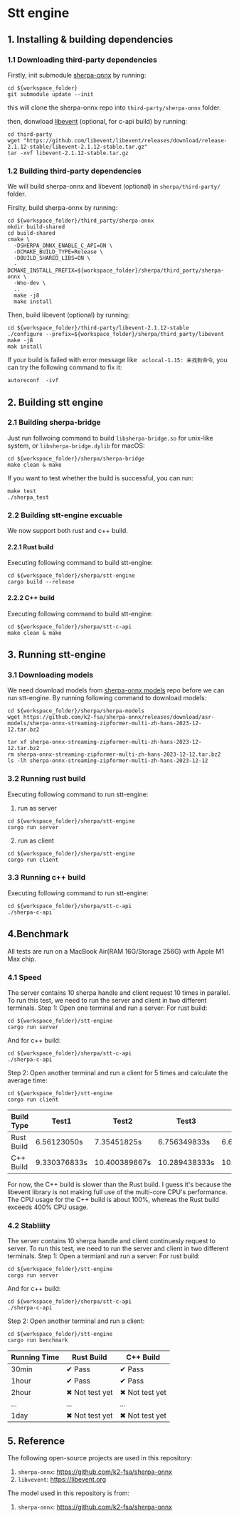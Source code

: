 # Stt engine
## 1. Installing & building dependencies
### 1.1 Downloading third-party dependencies
Firstly, init submodule [sherpa-onnx](https://github.com/k2-fsa/sherpa-onnx) by running:
```
cd ${workspace_folder}
git submodule update --init
```
this will clone the sherpa-onnx repo into `third-party/sherpa-onnx` folder.

then, donwload [libevent](https://libevent.org) (optional, for c-api build) by running:
```
cd third-party
wget "https://github.com/libevent/libevent/releases/download/release-2.1.12-stable/libevent-2.1.12-stable.tar.gz"
tar -xvf libevent-2.1.12-stable.tar.gz
```
### 1.2 Building third-party dependencies
We will build sherpa-onnx and libevent (optional) in `sherpa/third-party/` folder.

Firslty, build sherpa-onnx by running:
```
cd ${workspace_folder}/third_party/sherpa-onnx
mkdir build-shared
cd build-shared
cmake \
  -DSHERPA_ONNX_ENABLE_C_API=ON \
  -DCMAKE_BUILD_TYPE=Release \
  -DBUILD_SHARED_LIBS=ON \
  -DCMAKE_INSTALL_PREFIX=${workspace_folder}/sherpa/third_party/sherpa-onnx \
  -Wno-dev \
  ..
  make -j8
  make install
  ```
  Then, build libevent (optional) by running:
  ```
  cd ${workspace_folder}/third-party/libevent-2.1.12-stable
  ./configure --prefix=${workspace_folder}/sherpa/third_party/libevent
  make -j8
  mak install
  ```
  If your build is failed with error message like ` aclocal-1.15: 未找到命令`, you can try the following command to fix it:
  ```
  autoreconf  -ivf 
  ```
  ## 2. Building stt engine
  ### 2.1 Building sherpa-bridge
  Just run follwoing command to build `libsherpa-bridge.so` for unix-like system, or `libsherpa-bridge.dylib` for macOS:
  ```
  cd ${workspace_folder}/sherpa/sherpa-bridge
  make clean & make
  ```
  If you want to test whether the build is successful, you can run:
  ```
  make test
  ./sherpa_test
  ```
  ### 2.2 Building stt-engine excuable
 We now support both rust and c++ build.
 #### 2.2.1 Rust build
 Executing following command to build stt-engine:
 ```
 cd ${workspace_folder}/sherpa/stt-engine
 cargo build --release
 ```
 #### 2.2.2 C++ build
 Executing following command to build stt-engine:
 ```
 cd ${workspace_folder}/sherpa/stt-c-api
 make clean & make
 ```
## 3. Running stt-engine
### 3.1 Downloading models
We need download models from [sherpa-onnx models](https://k2-fsa.github.io/sherpa/onnx/pretrained_models/online-transducer/zipformer-transducer-models.html#sherpa-onnx-streaming-zipformer-multi-zh-hans-2023-12-12-chinese) repo before we can run stt-engine. By running following command to download models:
```
cd ${workspace_folder}/sherpa/sherpa-models
wget https://github.com/k2-fsa/sherpa-onnx/releases/download/asr-models/sherpa-onnx-streaming-zipformer-multi-zh-hans-2023-12-12.tar.bz2

tar xf sherpa-onnx-streaming-zipformer-multi-zh-hans-2023-12-12.tar.bz2
rm sherpa-onnx-streaming-zipformer-multi-zh-hans-2023-12-12.tar.bz2
ls -lh sherpa-onnx-streaming-zipformer-multi-zh-hans-2023-12-12
```
### 3.2 Running rust build
Executing following command to run stt-engine:
1. run as server
```
cd ${workspace_folder}/sherpa/stt-engine
cargo run server
```
2. run as client
```
cd ${workspace_folder}/sherpa/stt-engine
cargo run client
```
### 3.3 Running c++ build
Executing following command to run stt-engine:
```
cd ${workspace_folder}/sherpa/stt-c-api
./sherpa-c-api
```
## 4.Benchmark
All tests are run on a MacBook Air(RAM 16G/Storage 256G) with Apple M1 Max chip.
### 4.1 Speed
The server contains 10 sherpa handle and client request 10 times in parallel. To run this test, we need to run the server and client in two different terminals.
Step 1: Open one terminal and run a server:
For rust build:
```
cd ${workspace_folder}/stt-engine
cargo run server
```
And for c++ build:
```
cd ${workspace_folder}/sherpa/stt-c-api
./sherpa-c-api
```
Step 2: Open another terminal and run a client for 5 times and calculate the average time:
```
cd ${workspace_folder}/stt-engine
cargo run client
```

| Build Type | Test1 | Test2 | Test3 | Test4 | Test5 | Average |
| --- | --- | --- | --- | --- | --- | --- |
| Rust Build | 6.56123050s | 7.35451825s | 6.756349833s | 6.650826125s | 5.537515375s | 6.57208802s |
| C++ Build | 9.330376833s | 10.400389667s | 10.289438333s | 10.269550458s | 10.33128725s | 10.12420851 |

For now, the C++ build is slower than the Rust build. I guess it's because the libevent library is not making full use of the multi-core CPU's performance. The CPU usage for the C++ build is about 100%, whereas the Rust build exceeds 400% CPU usage.
### 4.2 Stabliity
The server contains 10 sherpa handle and client continuesly request to server. To run this test, we need to run the server and client in two different terminals.
Step 1: Open a termianl and run a server:
For rust build:
```
cd ${workspace_folder}/stt-engine
cargo run server
```
And for c++ build:
```
cd ${workspace_folder}/sherpa/stt-c-api
./sherpa-c-api
```
Step 2: Open another terminal and run a client:
```
cd ${workspace_folder}/stt-engine
cargo run benchmark
```

| Running Time | Rust Build | C++ Build |
| --- | --- | --- |
| 30min | &#10004; Pass | &#10004; Pass |
| 1hour | &#10004; Pass | &#10004; Pass |
| 2hour | &#10006; Not test yet | &#10006;  Not test yet |
| ... | ... | ... |
| 1day | &#10006; Not test yet | &#10006;  Not test yet |
## 5. Reference
The following open-source projects are used in this repository:
1. `sherpa-onnx`: https://github.com/k2-fsa/sherpa-onnx
2. `libvevent`: https://libevent.org

The model used in this repository is from:
1. `sherpa-onnx`: https://github.com/k2-fsa/sherpa-onnx